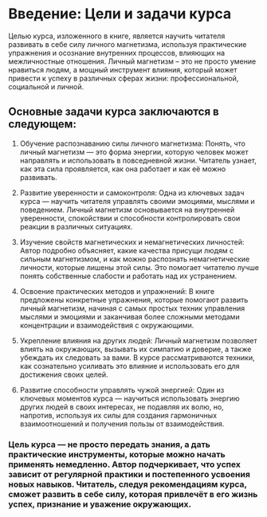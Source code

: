 # Введение: Цели и задачи курса

Целью курса, изложенного в книге, является научить читателя развивать в себе силу личного магнетизма, используя практические упражнения и осознание внутренних процессов, влияющих на межличностные отношения. Личный магнетизм – это не просто умение нравиться людям, а мощный инструмент влияния, который может привести к успеху в различных сферах жизни: профессиональной, социальной и личной.

## Основные задачи курса заключаются в следующем:

1. Обучение распознаванию силы личного магнетизма: Понять, что личный магнетизм — это форма энергии, которую человек может направлять и использовать в повседневной жизни. Читатель узнает, как эта сила проявляется, как она работает и как её можно развивать.


2. Развитие уверенности и самоконтроля: Одна из ключевых задач курса — научить читателя управлять своими эмоциями, мыслями и поведением. Личный магнетизм основывается на внутренней уверенности, спокойствии и способности контролировать свои реакции в различных ситуациях.


3. Изучение свойств магнетических и немагнетических личностей: Автор подробно объясняет, какие качества присущи людям с сильным магнетизмом, и как можно распознать немагнетические личности, которые лишены этой силы. Это помогает читателю лучше понять собственные слабости и работать над их устранением.


4. Освоение практических методов и упражнений: В книге предложены конкретные упражнения, которые помогают развить личный магнетизм, начиная с самых простых техник управления мыслями и эмоциями и заканчивая более сложными методами концентрации и взаимодействия с окружающими.


5. Укрепление влияния на других людей: Личный магнетизм позволяет влиять на окружающих, вызывать их симпатию и доверие, а также убеждать их следовать за вами. В курсе рассматриваются техники, как сознательно усиливать это влияние и использовать его для достижения своих целей.


6. Развитие способности управлять чужой энергией: Один из ключевых моментов курса — научиться использовать энергию других людей в своих интересах, не подавляя их волю, но, напротив, используя их силы для создания гармоничных взаимоотношений и получения пользы от взаимодействия.



### Цель курса — не просто передать знания, а дать практические инструменты, которые можно начать применять немедленно. Автор подчеркивает, что успех зависит от регулярной практики и постепенного усвоения новых навыков. Читатель, следуя рекомендациям курса, сможет развить в себе силу, которая привлечёт в его жизнь успех, признание и уважение окружающих.

